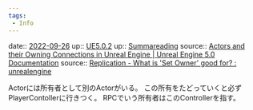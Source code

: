 ```yaml
---
tags:
 - Info
---
```


date:: [2022-09-26](Daily_Note/2022-09-26.md)
up:: [UE5.0.2](../Bar/App/UE5.0.2.md)
up:: [Summareading](../Bar/Summareading.md)
source:: [Actors and their Owning Connections in Unreal Engine | Unreal Engine 5.0 Documentation](https://docs.unrealengine.com/5.0/en-US/actors-and-their-owning-connections-in-unreal-engine/)
source:: [Replication - What is 'Set Owner' good for? : unrealengine](https://www.reddit.com/r/unrealengine/comments/afdcmp/replication_what_is_set_owner_good_for/)

Actorには所有者として別のActorがいる。
この所有をたどっていくと必ずPlayerContollerに行きつく。
RPCでいう所有者はこのControllerを指す。
